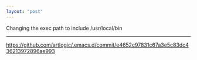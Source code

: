 ```yaml
---
layout: "post"
---
```


Changing the exec path to include /usr/local/bin

***

https://github.com/artlogic/.emacs.d/commit/e4652c97831c67a3e5c83dc436213972896ae993
